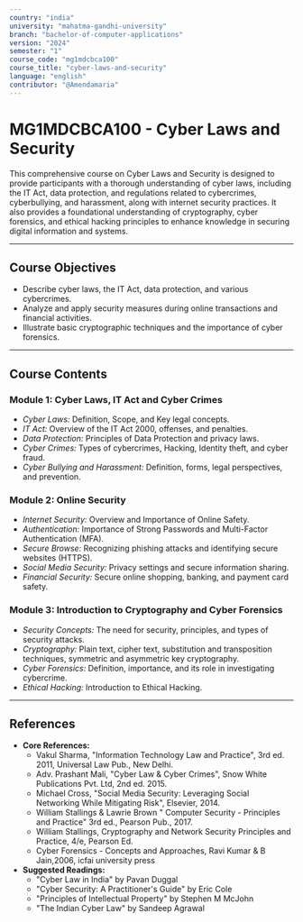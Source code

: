 ```yaml
---
country: "india"
university: "mahatma-gandhi-university"
branch: "bachelor-of-computer-applications"
version: "2024"
semester: "1"
course_code: "mg1mdcbca100"
course_title: "cyber-laws-and-security"
language: "english"
contributor: "@Amendamaria"
---
```

# MG1MDCBCA100 - Cyber Laws and Security

This comprehensive course on Cyber Laws and Security is designed to provide participants with a thorough understanding of cyber laws, including the IT Act, data protection, and regulations related to cybercrimes, cyberbullying, and harassment, along with internet security practices. It also provides a foundational understanding of cryptography, cyber forensics, and ethical hacking principles to enhance knowledge in securing digital information and systems.

---
## Course Objectives

* Describe cyber laws, the IT Act, data protection, and various cybercrimes.
* Analyze and apply security measures during online transactions and financial activities.
* Illustrate basic cryptographic techniques and the importance of cyber forensics.

---
## Course Contents


### Module 1: Cyber Laws, IT Act and Cyber Crimes
* *Cyber Laws:* Definition, Scope, and Key legal concepts.
* *IT Act:* Overview of the IT Act 2000, offenses, and penalties.
* *Data Protection:* Principles of Data Protection and privacy laws.
* *Cyber Crimes:* Types of cybercrimes, Hacking, Identity theft, and cyber fraud.
* *Cyber Bullying and Harassment:* Definition, forms, legal perspectives, and prevention.

### Module 2: Online Security
* *Internet Security:* Overview and Importance of Online Safety.
* *Authentication:* Importance of Strong Passwords and Multi-Factor Authentication (MFA).
* *Secure Browse:* Recognizing phishing attacks and identifying secure websites (HTTPS).
* *Social Media Security:* Privacy settings and secure information sharing.
* *Financial Security:* Secure online shopping, banking, and payment card safety.

### Module 3: Introduction to Cryptography and Cyber Forensics
* *Security Concepts:* The need for security, principles, and types of security attacks.
* *Cryptography:* Plain text, cipher text, substitution and transposition techniques, symmetric and asymmetric key cryptography.
* *Cyber Forensics:* Definition, importance, and its role in investigating cybercrime.
* *Ethical Hacking:* Introduction to Ethical Hacking.

---
## References
* **Core References:**
    * Vakul Sharma, "Information Technology Law and Practice", 3rd ed. 2011, Universal Law Pub., New Delhi.
    * Adv. Prashant Mali, "Cyber Law & Cyber Crimes", Snow White Publications Pvt. Ltd, 2nd ed. 2015.
    * Michael Cross, "Social Media Security: Leveraging Social Networking While Mitigating Risk", Elsevier, 2014.
    * William Stallings & Lawrie Brown " Computer Security - Principles and Practice" 3rd ed., Pearson Pub., 2017.
    * William Stallings, Cryptography and Network Security Principles and Practice, 4/e, Pearson Ed.
    * Cyber Forensics - Concepts and Approaches, Ravi Kumar & B Jain,2006, icfai university press
* **Suggested Readings:**
    * "Cyber Law in India" by Pavan Duggal
    * "Cyber Security: A Practitioner's Guide" by Eric Cole
    * "Principles of Intellectual Property" by Stephen M McJohn
    * "The Indian Cyber Law" by Sandeep Agrawal